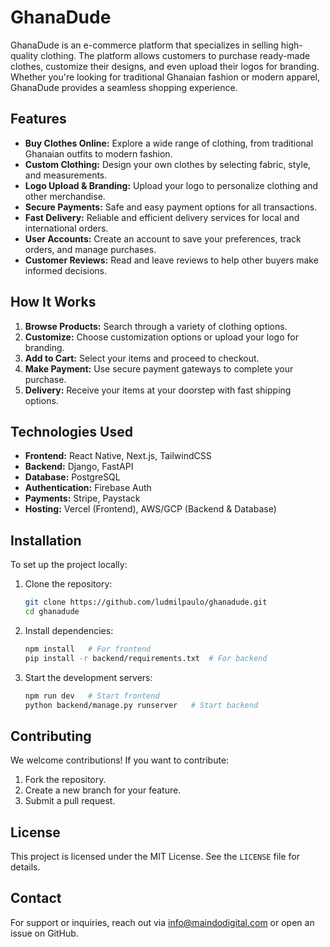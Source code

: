 
# GhanaDude

GhanaDude is an e-commerce platform that specializes in selling high-quality clothing. The platform allows customers to purchase ready-made clothes, customize their designs, and even upload their logos for branding. Whether you're looking for traditional Ghanaian fashion or modern apparel, GhanaDude provides a seamless shopping experience.

## Features

- **Buy Clothes Online:** Explore a wide range of clothing, from traditional Ghanaian outfits to modern fashion.
- **Custom Clothing:** Design your own clothes by selecting fabric, style, and measurements.
- **Logo Upload & Branding:** Upload your logo to personalize clothing and other merchandise.
- **Secure Payments:** Safe and easy payment options for all transactions.
- **Fast Delivery:** Reliable and efficient delivery services for local and international orders.
- **User Accounts:** Create an account to save your preferences, track orders, and manage purchases.
- **Customer Reviews:** Read and leave reviews to help other buyers make informed decisions.

## How It Works

1. **Browse Products:** Search through a variety of clothing options.
2. **Customize:** Choose customization options or upload your logo for branding.
3. **Add to Cart:** Select your items and proceed to checkout.
4. **Make Payment:** Use secure payment gateways to complete your purchase.
5. **Delivery:** Receive your items at your doorstep with fast shipping options.

## Technologies Used

- **Frontend:** React Native, Next.js, TailwindCSS
- **Backend:** Django, FastAPI
- **Database:** PostgreSQL
- **Authentication:** Firebase Auth
- **Payments:** Stripe, Paystack
- **Hosting:** Vercel (Frontend), AWS/GCP (Backend & Database)

## Installation

To set up the project locally:

1. Clone the repository:
   ```bash
   git clone https://github.com/ludmilpaulo/ghanadude.git
   cd ghanadude
   ```
2. Install dependencies:
   ```bash
   npm install   # For frontend
   pip install -r backend/requirements.txt  # For backend
   ```
3. Start the development servers:
   ```bash
   npm run dev   # Start frontend
   python backend/manage.py runserver   # Start backend
   ```

## Contributing

We welcome contributions! If you want to contribute:

1. Fork the repository.
2. Create a new branch for your feature.
3. Submit a pull request.

## License

This project is licensed under the MIT License. See the `LICENSE` file for details.

## Contact

For support or inquiries, reach out via [info@maindodigital.com](mailto:info@maindidigital.com) or open an issue on GitHub.


